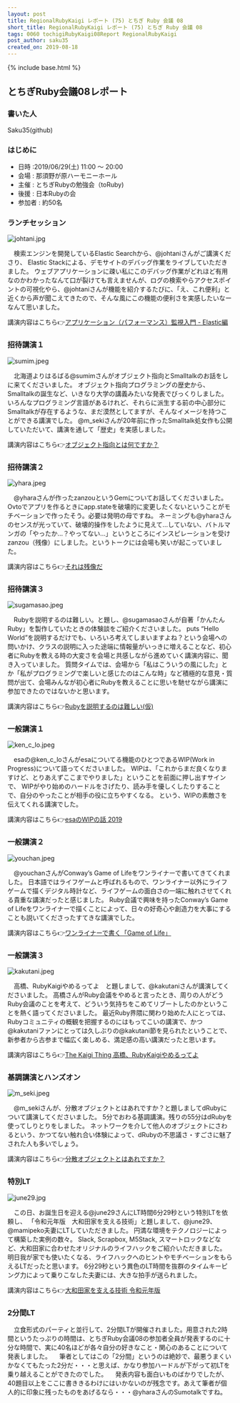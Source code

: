 ```yaml
---
layout: post
title: RegionalRubyKaigi レポート (75) とちぎ Ruby 会議 08
short_title: RegionalRubyKaigi レポート (75) とちぎ Ruby 会議 08
tags: 0060 tochigiRubyKaigi08Report RegionalRubyKaigi
post_author: saku35
created_on: 2019-08-18
---
```

{% include base.html %}
## とちぎRuby会議08レポート

### 書いた人
Saku35(github)

### はじめに
* 日時 :2019/06/29(土) 11:00 ～ 20:00
* 会場 : 那須野が原ハーモニーホール
* 主催 : とちぎRubyの勉強会（toRuby)
* 後援 : 日本Rubyの会
* 参加者 : 約50名

### ランチセッション
![johtani.jpg]({{base}}{{site.baseurl}}/images/0060-tochigiRubyKaigi08Report/johtani.jpeg)

　検索エンジンを開発しているElastic Searchから、@johtaniさんがご講演くださり、
Elastic Stackによる、デモサイトのデバッグ作業をライブしていただきました。
ウェブアプリケーションに疎い私にこのデバッグ作業がどれほど有用なのかわかったなんて口が裂けても言えませんが、ログの検索やらアクセスポイントの可視化やら、@johtaniさんが機能を紹介するたびに、「え、これ便利」と近くから声が聞こえてきたので、そんな風にこの機能の便利さを実感したいなーなんて思いました。

講演内容はこちら👉[アプリケーション（パフォーマンス）監視入門 - Elastic編](https://noti.st/johtani/eJPLbZ/elastic)

### 招待講演１
![sumim.jpeg]({{base}}{{site.baseurl}}/images/0060-tochigiRubyKaigi08Report/sumim.jpeg)

　北海道よりはるばる@sumimさんがオブジェクト指向とSmalltalkのお話をしに来てくださいました。
オブジェクト指向プログラミングの歴史から、Smalltalkの誕生など、いきなり大学の講義みたいな発表でびっくりしました。いろんなプログラミング言語があるけれど、それらに派生する前の中心部分にSmalltalkが存在するような、まだ漠然としてますが、そんなイメージを持つことができる講演でした。
@m_sekiさんが20年前に作ったSmalltalk処女作も公開していただいて、講演を通して「歴史」を実感しました。

講演内容はこちら👉[オブジェクト指向とは何ですか？](https://www.slideshare.net/sumim/ss-152523149)

### 招待講演２
![yhara.jpeg]({{base}}{{site.baseurl}}/images/0060-tochigiRubyKaigi08Report/yhara.jpeg)

　@yharaさんが作ったzanzouというGemについてお話してくださいました。
Ovtoでアプリを作るときにapp.stateを破壊的に変更したくないということがモチベーションで作ったそう。必要は発明の母ですね。
ネーミングも@yharaさんのセンスが光っていて、破壊的操作をしたように見えて…していない、バトルマンガの「やったか…？やってない…」というところにインスピレーションを受けzanzou（残像）にしました。というトークには会場も笑いが起こっていました。

講演内容はこちら👉[それは残像だ](https://yhara.jp/2019/07/10/jun-2019-tork)

### 招待講演３
![sugamasao.jpeg]({{base}}{{site.baseurl}}/images/0060-tochigiRubyKaigi08Report/sugamasao.jpeg)

　Rubyを説明するのは難しい。と題し、@sugamasaoさんが自著「かんたんRuby」を製作していたときの体験談をご紹介くださいました。
puts “Hello World”を説明するだけでも、いろいろ考えてしまいますよね？という会場への問いかけ、クラスの説明に入った途端に情報量がいっきに増えることなど、初心者にRubyを教える時の大変さを会場と共感しながら進めていく講演内容に、聞き入っていました。
質問タイムでは、会場から「私はこういうの風にした」とか「私がプログラミングで楽しいと感じたのはこんな時」など積極的な意見・質問が出て、会場みんなが初心者にRubyを教えることに思いを馳せながら講演に参加できたのではないかと思います。

講演内容はこちら👉[Rubyを説明するのは難しい(仮)](https://speakerdeck.com/sugamasao/ruby-is-difficult)

### 一般講演１
![ken_c_lo.jpeg]({{base}}{{site.baseurl}}/images/0060-tochigiRubyKaigi08Report/ken_c_lo.jpeg)

　esaの@ken_c_loさんがesaについてる機能のひとつであるWIP(Work in Progress)について語ってくださいました。
WIPは、「これからまだ良くなりますけど、とりあえずここまでやりました」ということを前面に押し出すサインで、
WIPがやり始めのハードルをさげたり、読み手を優しくしたりすることで、自分のやったことが相手の役に立ちやすくなる。
という、WIPの素敵さを伝えてくれる講演でした。

講演内容はこちら👉[esaのWIPの話 2019](https://speakerdeck.com/ken_c_lo/wip-2019)

### 一般講演２
![youchan.jpeg]({{base}}{{site.baseurl}}/images/0060-tochigiRubyKaigi08Report/youchan.jpeg)

　@youchanさんがConway’s Game of Lifeをワンライナーで書いてきてくれました。
日本語ではライフゲームと呼ばれるもので、ワンライナー以外にライフゲームで描くデジタル時計など、ライフゲームの面白さの一端に触れさせてくれる貴重な講演だったと感じました。
Ruby会議で興味を持ったConway’s Game of Lifeをワンライナーで描くことによって、日々の好奇心や創造力を大事にすることも説いてくださったすてきな講演でした。

講演内容はこちら👉[ワンライナーで書く「Game of Life」](http://youchan.org/slides/toruby_20190629/)

### 一般講演３
![kakutani.jpeg]({{base}}{{site.baseurl}}/images/0060-tochigiRubyKaigi08Report/kakutani.jpeg)

　高橋、RubyKaigiやめるってよ　と題しまして、@kakutaniさんが講演してくださいました。
高橋さんがRuby会議をやめると言ったとき、周りの人がどうRuby会議のことを考えて、どういう気持ちをこめてリブートしたのかということを熱く語ってくださいました。
最近Ruby界隈に関わり始めた人にとっては、Rubyコミュニティの概観を把握するのにはもってこいの講演で、かつ@kakutaniファンにとっては久しぶりの@kakutani節を見られたということで、新参者から古参まで幅広く楽しめる、満足感の高い講演だったと思います。

講演内容はこちら👉[The Kaigi Thing 高橋、RubyKaigiやめるってよ](https://speakerdeck.com/kakutani/the-kaigi-thing)

### 基調講演とハンズオン
![m_seki.jpeg]({{base}}{{site.baseurl}}/images/0060-tochigiRubyKaigi08Report/m_seki.jpeg)

　@m_sekiさんが、分散オブジェクトとはあれですか？と題しましてdRubyについて講演してくださいました。
5分でおわる基調講演。残りの55分はdRubyを使ってしりとりをしました。
ネットワークを介して他人のオブジェクトにさわるという、かつてない触れ合い体験によって、dRubyの不思議さ・すごさに魅了された人も多いでしょう。

講演内容はこちら👉[分散オブジェクトとはあれですか？](https://speakerdeck.com/m_seki/tochigi-ruby-kaigi-08-keynote)

### 特別LT
![june29.jpg]({{base}}{{site.baseurl}}/images/0060-tochigiRubyKaigi08Report/june29.jpeg)

　この日、お誕生日を迎える@june29さんにLT時間6分29秒という特別LTを依頼し、
「令和元年版　大和田家を支える技術」と題しまして、@june29、@mamipeko夫妻にLTしていただきました。
円満な環境をテクノロジーによって構築した実例の数々。
Slack, Scrapbox, M5Stack, スマートロックなどなど、大和田家に合わせたオリジナルのライフハックをご紹介いただきました。
明日我が家でも使いたくなる、ライフハックへのヒントやモチベーションをもらえるLTだったと思います。
6分29秒という異色のLT時間を抜群のタイムキーピング力によって乗りこなした夫妻には、大きな拍手が送られました。

講演内容はこちら👉[大和田家を支える技術 令和元年版](https://speakerdeck.com/june29/our-life-supported-by-technologies-and-skills)

### 2分間LT
 　立食形式のパーティと並行して、2分間LTが開催されました。用意された2時間というたっぷりの時間は、とちぎRuby会議08の参加者全員が発表するのに十分な時間で、実に40名ほどが各々自分の好きなこと・関心のあることについて発表しました。
　筆者としてはこの「2分間」というのは絶妙で、最悪うまくいかなくてもたった2分だ・・・と思えば、かなり参加ハードルが下がって初LTを乗り越えることができたのでした。
　発表内容も面白いものばかりでしたが、40題目以上をここに書ききるわけにはいかないのが残念です。あえて筆者が個人的に印象に残ったものをあげるなら・・・@yharaさんのSumotalkですね。